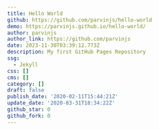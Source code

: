 ```yaml
---
title: Hello World
github: https://github.com/parvinjs/hello-world
demo: https://parvinjs.github.io/hello-world/
author: parvinjs
author_link: https://github.com/parvinjs
date: 2023-11-30T03:39:12.773Z
description: My first GitHub Pages Repository
ssg:
  - Jekyll
css: []
cms: []
category: []
draft: false
publish_date: '2020-02-11T15:44:21Z'
update_date: '2020-03-31T18:34:22Z'
github_star: 0
github_fork: 0
---
```

